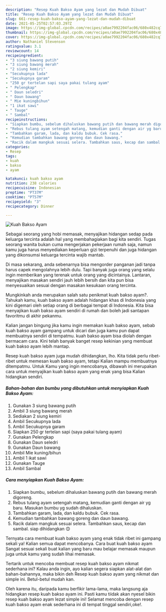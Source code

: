 ```yaml
---
description: "Resep Kuah Bakso Ayam yang lezat dan Mudah Dibuat"
title: "Resep Kuah Bakso Ayam yang lezat dan Mudah Dibuat"
slug: 661-resep-kuah-bakso-ayam-yang-lezat-dan-mudah-dibuat
date: 2021-05-25T02:57:03.297Z
image: https://img-global.cpcdn.com/recipes/a0ae7992204fac06/680x482cq70/kuah-bakso-ayam-foto-resep-utama.jpg
thumbnail: https://img-global.cpcdn.com/recipes/a0ae7992204fac06/680x482cq70/kuah-bakso-ayam-foto-resep-utama.jpg
cover: https://img-global.cpcdn.com/recipes/a0ae7992204fac06/680x482cq70/kuah-bakso-ayam-foto-resep-utama.jpg
author: Nathaniel Stevenson
ratingvalue: 3.1
reviewcount: 14
recipeingredient:
- "3 siung bawang putih"
- "3 siung bawang merah"
- "2 siung kemiri"
- "Secukupnya lada"
- "Secukupnya garam"
- "250 gr tertelan sapi saya pakai tulang ayam"
- " Pelengkap"
- " Daun seledri"
- " Daun bawang"
- " Mie kuningbihun"
- "1 ikat sawi"
- " Tauge"
- " Sambal"
recipeinstructions:
- "Siapkan bumbu, sebelum dihaluskan bawang putih dan bawang merah digoreng."
- "Rebus tulang ayam setengah matang, kemudian ganti dengan air yg baru. Masukan bumbu yg sudah dihaluskan."
- "Tambahkan garam, lada, dan kaldu bubuk. Cek rasa."
- "Kemudian tambahkan bawang goreng dan daun bawang."
- "Racik dalam mangkuk sesuai selera. Tambahkan saus, kecap dan sambal. siap dihidangkan 😊"
categories:
- Resep
tags:
- kuah
- bakso
- ayam

katakunci: kuah bakso ayam 
nutrition: 238 calories
recipecuisine: Indonesian
preptime: "PT37M"
cooktime: "PT57M"
recipeyield: "3"
recipecategory: Dinner

---
```



![Kuah Bakso Ayam](https://img-global.cpcdn.com/recipes/a0ae7992204fac06/680x482cq70/kuah-bakso-ayam-foto-resep-utama.jpg)

Sebagai seorang yang hobi memasak, menyajikan hidangan sedap pada keluarga tercinta adalah hal yang membahagiakan bagi kita sendiri. Tugas seorang  wanita bukan cuma mengerjakan pekerjaan rumah saja, namun kamu juga harus menyediakan keperluan gizi terpenuhi dan juga hidangan yang dikonsumsi keluarga tercinta wajib mantab.

Di masa  sekarang, anda sebenarnya bisa mengorder panganan jadi tanpa harus capek mengolahnya lebih dulu. Tapi banyak juga orang yang selalu ingin memberikan yang terenak untuk orang yang dicintainya. Lantaran, menyajikan masakan sendiri jauh lebih bersih dan kita pun bisa menyesuaikan sesuai dengan masakan kesukaan orang tercinta. 



Mungkinkah anda merupakan salah satu penikmat kuah bakso ayam?. Tahukah kamu, kuah bakso ayam adalah hidangan khas di Indonesia yang kini digemari oleh setiap orang di berbagai tempat di Indonesia. Kita bisa menyajikan kuah bakso ayam sendiri di rumah dan boleh jadi santapan favoritmu di akhir pekanmu.

Kalian jangan bingung jika kamu ingin memakan kuah bakso ayam, sebab kuah bakso ayam gampang untuk dicari dan juga kamu pun dapat membuatnya sendiri di tempatmu. kuah bakso ayam bisa diolah dengan bermacam cara. Kini telah banyak banget resep kekinian yang membuat kuah bakso ayam lebih mantap.

Resep kuah bakso ayam juga mudah dihidangkan, lho. Kita tidak perlu ribet-ribet untuk memesan kuah bakso ayam, tetapi Kalian mampu membuatnya ditempatmu. Untuk Kamu yang ingin mencobanya, dibawah ini merupakan cara untuk menyajikan kuah bakso ayam yang enak yang bisa Kalian hidangkan sendiri.

<!--inarticleads1-->

##### Bahan-bahan dan bumbu yang dibutuhkan untuk menyiapkan Kuah Bakso Ayam:

1. Gunakan 3 siung bawang putih
1. Ambil 3 siung bawang merah
1. Sediakan 2 siung kemiri
1. Ambil Secukupnya lada
1. Ambil Secukupnya garam
1. Siapkan 250 gr tertelan sapi (saya pakai tulang ayam)
1. Gunakan  Pelengkap
1. Gunakan  Daun seledri
1. Gunakan  Daun bawang
1. Ambil  Mie kuning/bihun
1. Ambil 1 ikat sawi
1. Gunakan  Tauge
1. Ambil  Sambal




<!--inarticleads2-->

##### Cara menyiapkan Kuah Bakso Ayam:

1. Siapkan bumbu, sebelum dihaluskan bawang putih dan bawang merah digoreng.
1. Rebus tulang ayam setengah matang, kemudian ganti dengan air yg baru. Masukan bumbu yg sudah dihaluskan.
1. Tambahkan garam, lada, dan kaldu bubuk. Cek rasa.
1. Kemudian tambahkan bawang goreng dan daun bawang.
1. Racik dalam mangkuk sesuai selera. Tambahkan saus, kecap dan sambal. siap dihidangkan 😊




Ternyata cara membuat kuah bakso ayam yang enak tidak ribet ini gampang sekali ya! Kalian semua dapat mencobanya. Cara buat kuah bakso ayam Sangat sesuai sekali buat kalian yang baru mau belajar memasak maupun juga untuk kamu yang sudah lihai memasak.

Tertarik untuk mencoba membuat resep kuah bakso ayam nikmat sederhana ini? Kalau anda ingin, ayo kalian segera siapkan alat-alat dan bahan-bahannya, maka bikin deh Resep kuah bakso ayam yang nikmat dan simple ini. Betul-betul mudah kan. 

Oleh karena itu, daripada kamu berfikir lama-lama, maka langsung aja hidangkan resep kuah bakso ayam ini. Pasti kamu tiidak akan nyesel bikin resep kuah bakso ayam lezat simple ini! Selamat mencoba dengan resep kuah bakso ayam enak sederhana ini di tempat tinggal sendiri,oke!.


